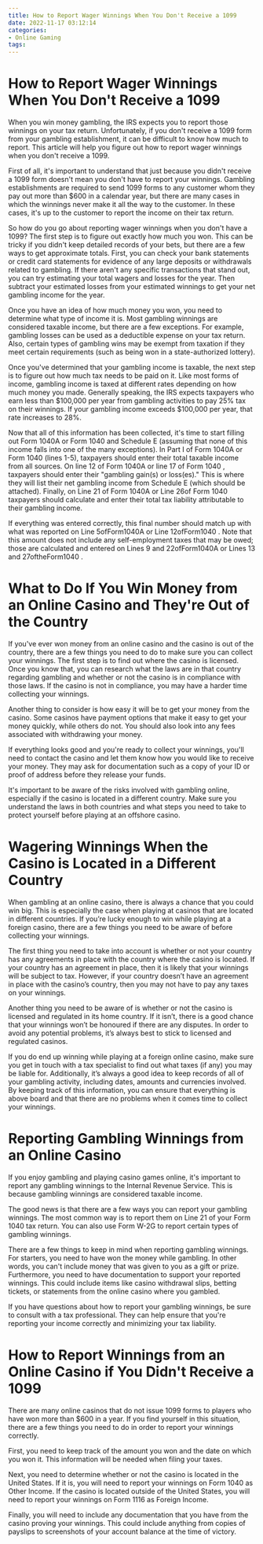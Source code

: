 ```yaml
---
title: How to Report Wager Winnings When You Don't Receive a 1099
date: 2022-11-17 03:12:14
categories:
- Online Gaming
tags:
---
```



#  How to Report Wager Winnings When You Don't Receive a 1099

When you win money gambling, the IRS expects you to report those winnings on your tax return. Unfortunately, if you don't receive a 1099 form from your gambling establishment, it can be difficult to know how much to report. This article will help you figure out how to report wager winnings when you don't receive a 1099.

First of all, it's important to understand that just because you didn't receive a 1099 form doesn't mean you don't have to report your winnings. Gambling establishments are required to send 1099 forms to any customer whom they pay out more than $600 in a calendar year, but there are many cases in which the winnings never make it all the way to the customer. In these cases, it's up to the customer to report the income on their tax return.

So how do you go about reporting wager winnings when you don't have a 1099? The first step is to figure out exactly how much you won. This can be tricky if you didn't keep detailed records of your bets, but there are a few ways to get approximate totals. First, you can check your bank statements or credit card statements for evidence of any large deposits or withdrawals related to gambling. If there aren't any specific transactions that stand out, you can try estimating your total wagers and losses for the year. Then subtract your estimated losses from your estimated winnings to get your net gambling income for the year.

Once you have an idea of how much money you won, you need to determine what type of income it is. Most gambling winnings are considered taxable income, but there are a few exceptions. For example, gambling losses can be used as a deductible expense on your tax return. Also, certain types of gambling wins may be exempt from taxation if they meet certain requirements (such as being won in a state-authorized lottery).

Once you've determined that your gambling income is taxable, the next step is to figure out how much tax needs to be paid on it. Like most forms of income, gambling income is taxed at different rates depending on how much money you made. Generally speaking, the IRS expects taxpayers who earn less than $100,000 per year from gambling activities to pay 25% tax on their winnings. If your gambling income exceeds $100,000 per year, that rate increases to 28%.

Now that all of this information has been collected, it's time to start filling out Form 1040A or Form 1040 and Schedule E (assuming that none of this income falls into one of the many exceptions). In Part I of Form 1040A or Form 1040 (lines 1-5), taxpayers should enter their total taxable income from all sources. On line 12 of Form 1040A or line 17 of Form 1040 , taxpayers should enter their "gambling gain(s) or loss(es)." This is where they will list their net gambling income from Schedule E (which should be attached). Finally, on Line 21 of Form 1040A or Line 26of Form 1040 taxpayers should calculate and enter their total tax liability attributable to their gambling income.

If everything was entered correctly, this final number should match up with what was reported on Line 5ofForm1040A or Line 12ofForm1040 . Note that this amount does not include any self-employment taxes that may be owed; those are calculated and entered on Lines 9 and 22ofForm1040A or Lines 13 and 27oftheForm1040 .

#  What to Do If You Win Money from an Online Casino and They're Out of the Country

If you've ever won money from an online casino and the casino is out of the country, there are a few things you need to do to make sure you can collect your winnings. The first step is to find out where the casino is licensed. Once you know that, you can research what the laws are in that country regarding gambling and whether or not the casino is in compliance with those laws. If the casino is not in compliance, you may have a harder time collecting your winnings.

Another thing to consider is how easy it will be to get your money from the casino. Some casinos have payment options that make it easy to get your money quickly, while others do not. You should also look into any fees associated with withdrawing your money.

If everything looks good and you're ready to collect your winnings, you'll need to contact the casino and let them know how you would like to receive your money. They may ask for documentation such as a copy of your ID or proof of address before they release your funds.

It's important to be aware of the risks involved with gambling online, especially if the casino is located in a different country. Make sure you understand the laws in both countries and what steps you need to take to protect yourself before playing at an offshore casino.

#  Wagering Winnings When the Casino is Located in a Different Country

When gambling at an online casino, there is always a chance that you could win big. This is especially the case when playing at casinos that are located in different countries. If you’re lucky enough to win while playing at a foreign casino, there are a few things you need to be aware of before collecting your winnings.

The first thing you need to take into account is whether or not your country has any agreements in place with the country where the casino is located. If your country has an agreement in place, then it is likely that your winnings will be subject to tax. However, if your country doesn’t have an agreement in place with the casino’s country, then you may not have to pay any taxes on your winnings.

Another thing you need to be aware of is whether or not the casino is licensed and regulated in its home country. If it isn’t, there is a good chance that your winnings won’t be honoured if there are any disputes. In order to avoid any potential problems, it’s always best to stick to licensed and regulated casinos.

If you do end up winning while playing at a foreign online casino, make sure you get in touch with a tax specialist to find out what taxes (if any) you may be liable for. Additionally, it’s always a good idea to keep records of all of your gambling activity, including dates, amounts and currencies involved. By keeping track of this information, you can ensure that everything is above board and that there are no problems when it comes time to collect your winnings.

#  Reporting Gambling Winnings from an Online Casino

If you enjoy gambling and playing casino games online, it's important to report any gambling winnings to the Internal Revenue Service. This is because gambling winnings are considered taxable income.

The good news is that there are a few ways you can report your gambling winnings. The most common way is to report them on Line 21 of your Form 1040 tax return. You can also use Form W-2G to report certain types of gambling winnings.

There are a few things to keep in mind when reporting gambling winnings. For starters, you need to have won the money while gambling. In other words, you can't include money that was given to you as a gift or prize. Furthermore, you need to have documentation to support your reported winnings. This could include items like casino withdrawal slips, betting tickets, or statements from the online casino where you gambled.

If you have questions about how to report your gambling winnings, be sure to consult with a tax professional. They can help ensure that you're reporting your income correctly and minimizing your tax liability.

#  How to Report Winnings from an Online Casino if You Didn't Receive a 1099

There are many online casinos that do not issue 1099 forms to players who have won more than $600 in a year. If you find yourself in this situation, there are a few things you need to do in order to report your winnings correctly.

First, you need to keep track of the amount you won and the date on which you won it. This information will be needed when filing your taxes.

Next, you need to determine whether or not the casino is located in the United States. If it is, you will need to report your winnings on Form 1040 as Other Income. If the casino is located outside of the United States, you will need to report your winnings on Form 1116 as Foreign Income.

Finally, you will need to include any documentation that you have from the casino proving your winnings. This could include anything from copies of payslips to screenshots of your account balance at the time of victory.